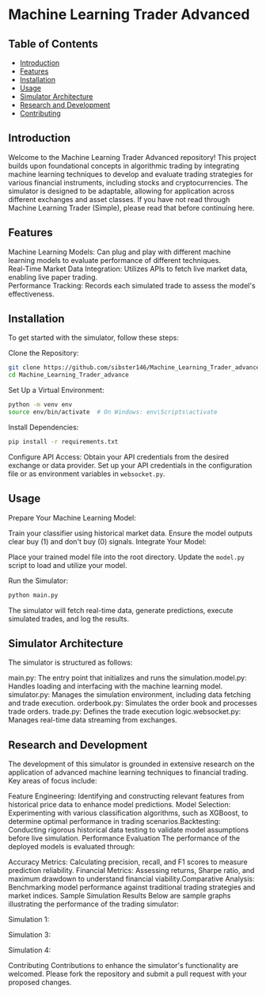# Machine Learning Trader Advanced
## Table of Contents
- [Introduction](#introduction)
- [Features](#features)
- [Installation](#installation)
- [Usage](#usage)
- [Simulator Architecture](#simulator-architecture)
- [Research and Development](#research-and-development)
- [Contributing](#contributing)

## Introduction
Welcome to the Machine Learning Trader Advanced repository! This project builds upon foundational concepts in algorithmic trading by integrating machine learning techniques to develop and evaluate trading strategies for various financial instruments, including stocks and cryptocurrencies. The simulator is designed to be adaptable, allowing for application across different exchanges and asset classes. If you have not read through Machine Learning Trader (Simple), please read that before continuing here.

## Features
Machine Learning Models: Can plug and play with different machine learning models to evaluate performance of different techniques.  
Real-Time Market Data Integration: Utilizes APIs to fetch live market data, enabling live paper trading.   
Performance Tracking: Records each simulated trade to assess the model's effectiveness.  

## Installation
To get started with the simulator, follow these steps:

Clone the Repository:

```bash
git clone https://github.com/sibster146/Machine_Learning_Trader_advance.git
cd Machine_Learning_Trader_advance
```

Set Up a Virtual Environment:
```bash
python -m venv env
source env/bin/activate  # On Windows: env\Scripts\activate
```

Install Dependencies:
```bash
pip install -r requirements.txt
```

Configure API Access:
Obtain your API credentials from the desired exchange or data provider.​
Set up your API credentials in the configuration file or as environment variables in `websocket.py`.

## Usage
Prepare Your Machine Learning Model:

Train your classifier using historical market data.​
Ensure the model outputs clear buy (1) and don't buy (0) signals.​
Integrate Your Model:

Place your trained model file into the root directory.​
Update the `model.py` script to load and utilize your model.​

Run the Simulator:
```bash
python main.py
```
The simulator will fetch real-time data, generate predictions, execute simulated trades, and log the results.​

## Simulator Architecture
The simulator is structured as follows:

main.py: The entry point that initializes and runs the simulation.​
model.py: Handles loading and interfacing with the machine learning model.​
simulator.py: Manages the simulation environment, including data fetching and trade execution.​
orderbook.py: Simulates the order book and processes trade orders.​
trade.py: Defines the trade execution logic.​
websocket.py: Manages real-time data streaming from exchanges.​

## Research and Development
The development of this simulator is grounded in extensive research on the application of advanced machine learning techniques to financial trading. Key areas of focus include:

Feature Engineering: Identifying and constructing relevant features from historical price data to enhance model predictions.​
Model Selection: Experimenting with various classification algorithms, such as XGBoost, to determine optimal performance in trading scenarios.​
Backtesting: Conducting rigorous historical data testing to validate model assumptions before live simulation.​
Performance Evaluation
The performance of the deployed models is evaluated through:

Accuracy Metrics: Calculating precision, recall, and F1 scores to measure prediction reliability.​
Financial Metrics: Assessing returns, Sharpe ratio, and maximum drawdown to understand financial viability.​
Comparative Analysis: Benchmarking model performance against traditional trading strategies and market indices.​
Sample Simulation Results
Below are sample graphs illustrating the performance of the trading simulator:

Simulation 1:

Simulation 3:

Simulation 4:

Contributing
Contributions to enhance the simulator's functionality are welcomed. Please fork the repository and submit a pull request with your proposed changes.

